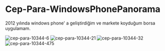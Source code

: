 # Cep-Para-WindowsPhonePanorama
2012 yılında windows phone' a geliştirdiğim ve markete koyduğum borsa uygulamam.

![cep-para-10344-6](https://user-images.githubusercontent.com/12815851/77823684-05435100-710e-11ea-9df9-75ee052c5d3d.jpg)
![cep-para-10344-21](https://user-images.githubusercontent.com/12815851/77823687-08d6d800-710e-11ea-8ec1-132ef09d6759.jpg)
![cep-para-10344-32](https://user-images.githubusercontent.com/12815851/77823689-096f6e80-710e-11ea-8044-f860bc3969fe.jpg)
![cep-para-10344-475](https://user-images.githubusercontent.com/12815851/77823690-0aa09b80-710e-11ea-82ba-87afa1ef6239.jpg)
